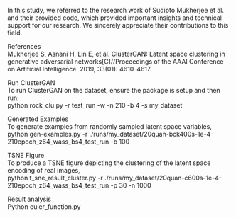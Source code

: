 In this study, we referred to the research work of Sudipto Mukherjee et al. and their provided code, which provided important insights and technical support for our research. We sincerely appreciate their contributions to this field.

References
<br>
Mukherjee S, Asnani H, Lin E, et al. ClusterGAN: Latent space clustering in generative adversarial networks[C]//Proceedings of the AAAI Conference on Artificial Intelligence. 2019, 33(01): 4610-4617.

Run ClusterGAN
<br>
To run ClusterGAN on the dataset, ensure the package is setup and then run:
<br>
python rock_clu.py -r test_run -w -n 210 -b 4 -s my_dataset


Generated Examples
<br>
To generate examples from randomly sampled latent space variables,
<br>
python gen-examples.py -r ./runs/my_dataset/20quan-bck400s-1e-4-210epoch_z64_wass_bs4_test_run -b 100

TSNE Figure
<br>
To produce a TSNE figure depicting the clustering of the latent space encoding of real images,
<br>
python t_sne_result_cluster.py -r ./runs/my_dataset/20quan-c600s-1e-4-210epoch_z64_wass_bs4_test_run -p 30 -n 1000

Result analysis
<br>
Python euler_function.py



